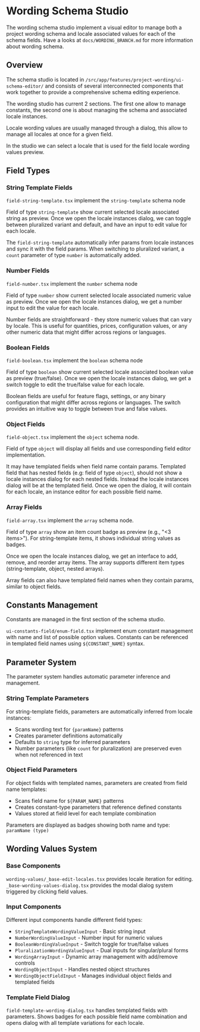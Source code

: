 # Wording Schema Studio

The wording schema studio implement a visual editor to manage both a project wording schema and locale associated values for each of the schema fields.
Have a looks at `docs/WORDING_BRANCH.md` for more information about wording schema.

## Overview

The schema studio is located in `/src/app/features/project-wording/ui-schema-editor/` and consists of several interconnected components that work together to provide a comprehensive schema editing experience.

The wording studio has current 2 sections. The first one allow to manage constants, the second one is about managing the schema and associated locale instances.

Locale wording values are usually managed through a dialog, this allow to manage all locales at once for a given field.

In the studio we can select a locale that is used for the field locale wording values preview.

## Field Types

### String Template Fields

`field-string-template.tsx` implement the `string-template` schema node

Field of type `string-template` show current selected locale associated string as preview.
Once we open the locale instances dialog, we can toggle between pluralized variant and default, and have an input to edit value for each locale.

The `field-string-template` automatically infer params from locale instances and sync it with the field params.
When switching to pluralized variant, a `count` parameter of type `number` is automatically added.

### Number Fields

`field-number.tsx` implement the `number` schema node

Field of type `number` show current selected locale associated numeric value as preview.
Once we open the locale instances dialog, we get a number input to edit the value for each locale.

Number fields are straightforward - they store numeric values that can vary by locale. This is useful for quantities, prices, configuration values, or any other numeric data that might differ across regions or languages.

### Boolean Fields

`field-boolean.tsx` implement the `boolean` schema node

Field of type `boolean` show current selected locale associated boolean value as preview (true/false).
Once we open the locale instances dialog, we get a switch toggle to edit the true/false value for each locale.

Boolean fields are useful for feature flags, settings, or any binary configuration that might differ across regions or languages. The switch provides an intuitive way to toggle between true and false values.

### Object Fields

`field-object.tsx` implement the `object` schema node.

Field of type `object` will display all fields and use corresponding field editor implementation.

It may have templated fields when field name contain params.
Templated field that has nested fields (e.g: field of type `object`), should not show a locale instances dialog for each nested fields.
Instead the locale instances dialog will be at the templated field. Once we open the dialog, it will contain for each locale, an instance editor for each possible field name.

### Array Fields

`field-array.tsx` implement the `array` schema node.

Field of type `array` show an item count badge as preview (e.g., "<3 items>").
For string-template items, it shows individual string values as badges.

Once we open the locale instances dialog, we get an interface to add, remove, and reorder array items.
The array supports different item types (string-template, object, nested arrays).

Array fields can also have templated field names when they contain params, similar to object fields.

## Constants Management

Constants are managed in the first section of the schema studio.

`ui-constants-field/enum-field.tsx` implement enum constant management with name and list of possible option values.
Constants can be referenced in templated field names using `${CONSTANT_NAME}` syntax.

## Parameter System

The parameter system handles automatic parameter inference and management.

### String Template Parameters

For string-template fields, parameters are automatically inferred from locale instances:
- Scans wording text for `{paramName}` patterns
- Creates parameter definitions automatically
- Defaults to `string` type for inferred parameters
- Number parameters (like `count` for pluralization) are preserved even when not referenced in text

### Object Field Parameters

For object fields with templated names, parameters are created from field name templates:
- Scans field name for `${PARAM_NAME}` patterns
- Creates constant-type parameters that reference defined constants
- Values stored at field level for each template combination

Parameters are displayed as badges showing both name and type: `paramName (type)`

## Wording Values System

### Base Components

`wording-values/_base-edit-locales.tsx` provides locale iteration for editing.
`_base-wording-values-dialog.tsx` provides the modal dialog system triggered by clicking field values.

### Input Components

Different input components handle different field types:

- `StringTemplateWordingValueInput` - Basic string input
- `NumberWordingValueInput` - Number input for numeric values
- `BooleanWordingValueInput` - Switch toggle for true/false values
- `PluralizationWordingValueInput` - Dual inputs for singular/plural forms
- `WordingArrayInput` - Dynamic array management with add/remove controls
- `WordingObjectInput` - Handles nested object structures
- `WordingObjectFieldInput` - Manages individual object fields and templated fields

### Template Field Dialog

`field-template-wording-dialog.tsx` handles templated fields with parameters.
Shows badges for each possible field name combination and opens dialog with all template variations for each locale.